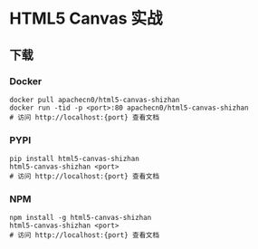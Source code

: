 # HTML5 Canvas 实战

## 下载

### Docker

```
docker pull apachecn0/html5-canvas-shizhan
docker run -tid -p <port>:80 apachecn0/html5-canvas-shizhan
# 访问 http://localhost:{port} 查看文档
```

### PYPI

```
pip install html5-canvas-shizhan
html5-canvas-shizhan <port>
# 访问 http://localhost:{port} 查看文档
```

### NPM

```
npm install -g html5-canvas-shizhan
html5-canvas-shizhan <port>
# 访问 http://localhost:{port} 查看文档
```